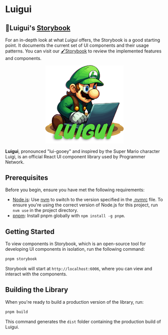 # Luigui

## 🎨Luigui's [Storybook](https://luigui.programmer.network)

For an in-depth look at what _Luigui_ offers, the Storybook is a good starting
point. It documents the current set of UI components and their usage patterns.
You can visit our [🖌️Storybook](https://luigui.programmer.network) to review the
implemented features and components.

<p align="center">
  <img src="./assets/images/logo.png" width="250">
</p>

**Luigui**, pronounced "lui-gooey" and inspired by the Super Mario character
Luigi, is an official React UI component library used by Programmer Network.

## Prerequisites

Before you begin, ensure you have met the following requirements:

- [Node.js](https://nodejs.org/en/): Use [nvm](https://github.com/nvm-sh/nvm) to
  switch to the version specified in the [.nvmrc](./.nvmrc) file. To ensure
  you're using the correct version of Node.js for this project, run `nvm use` in
  the project directory.
- [pnpm](https://pnpm.io/): Install pnpm globally with `npm install -g pnpm`.

## Getting Started

To view components in Storybook, which is an open-source tool for developing UI
components in isolation, run the following command:

```bash
pnpm storybook
```

Storybook will start at `http://localhost:6006`, where you can view and interact
with the components.

## Building the Library

When you're ready to build a production version of the library, run:

```bash
pnpm build
```

This command generates the `dist` folder containing the production build of
Luigui.
